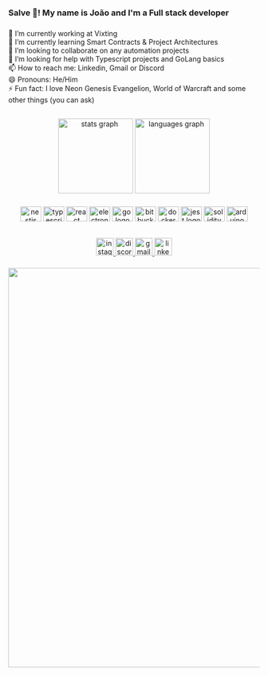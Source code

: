 <h3 align="left">Salve 👋! My name is João and I'm a Full stack developer</h3>

###

<p align="left">🔭 I’m currently working at Vixting<br>🌱 I’m currently learning Smart Contracts & Project Architectures<br>👯 I’m looking to collaborate on any automation projects<br>🤔 I’m looking for help with Typescript projects and GoLang basics<br>📫 How to reach me: Linkedin, Gmail or Discord<br>😄 Pronouns: He/Him<br>⚡ Fun fact: I love Neon Genesis Evangelion, World of Warcraft and some other things (you can ask)</p>

###
##

<div align="center">
  <img src="https://github-readme-stats.vercel.app/api?hide_title=false&hide_rank=false&show_icons=true&include_all_commits=true&count_private=true&disable_animations=false&theme=material-palenight&locale=en&hide_border=false&username=JVmano" height="150" alt="stats graph"  />
  <img src="https://github-readme-stats.vercel.app/api/top-langs?locale=en&hide_title=false&layout=compact&card_width=320&langs_count=5&theme=material-palenight&hide_border=false&username=JVmano" height="150" alt="languages graph"  />
</div>

###

<div align="center">
<!--   <img src="https://cdn.jsdelivr.net/gh/devicons/devicon/icons/javascript/javascript-original.svg" height="30" width="42" alt="javascript logo"  /> -->
  <img src="https://cdn.jsdelivr.net/gh/devicons/devicon/icons/nestjs/nestjs-original.svg" height="30" width="42" alt="nestjs logo"  />
  <img src="https://cdn.jsdelivr.net/gh/devicons/devicon/icons/typescript/typescript-plain.svg" height="30" width="42" alt="typescript logo"  />
  <img src="https://cdn.jsdelivr.net/gh/devicons/devicon/icons/react/react-original.svg" height="30" width="42" alt="react logo"  />
  <img src="https://cdn.jsdelivr.net/gh/devicons/devicon/icons/electron/electron-original.svg" height="30" width="42" alt="electron logo"  />
  <img src="https://cdn.jsdelivr.net/gh/devicons/devicon/icons/go/go-original.svg" height="30" width="42" alt="go logo"  />
  <img src="https://cdn.jsdelivr.net/gh/devicons/devicon/icons/bitbucket/bitbucket-original.svg" height="30" width="42" alt="bitbucket logo"  />
  <img src="https://cdn.jsdelivr.net/gh/devicons/devicon/icons/docker/docker-original.svg" height="30" width="42" alt="docker logo"  />
  <img src="https://cdn.jsdelivr.net/gh/devicons/devicon/icons/jest/jest-plain.svg" height="30" width="42" alt="jest logo"  />
  <img src="https://cdn.jsdelivr.net/gh/devicons/devicon/icons/solidity/solidity-original.svg" height="30" width="42" alt="solidity logo"  />
  <img src="https://cdn.jsdelivr.net/gh/devicons/devicon/icons/arduino/arduino-original.svg" height="30" width="42" alt="arduino logo"  />
</div>

###
##

<div align="center">
  <a href="https://www.instagram.com/aspiranteadev/" target="_blank">
    <img src="https://img.shields.io/static/v1?message=Instagram&logo=instagram&label=&color=E4405F&logoColor=white&labelColor=&style=for-the-badge" height="35" alt="instagram logo"  />
  </a>
  <a href="https://discordapp.com/users/214083417510379520/" target="_blank">
    <img src="https://img.shields.io/static/v1?message=Discord&logo=discord&label=&color=7289DA&logoColor=white&labelColor=&style=for-the-badge" height="35" alt="discord logo"  />
  </a>
  <a href="mailto:jdefreitasmelo@gmail.com" target="_blank">
    <img src="https://img.shields.io/static/v1?message=Gmail&logo=gmail&label=&color=D14836&logoColor=white&labelColor=&style=for-the-badge" height="35" alt="gmail logo"  />
  </a>
  <a href="https://www.linkedin.com/in/jo%C3%A3o-vitor-freitas-melo/" target="_blank">
    <img src="https://img.shields.io/static/v1?message=LinkedIn&logo=linkedin&label=&color=0077B5&logoColor=white&labelColor=&style=for-the-badge" height="35" alt="linkedin logo"  />
  </a>
</div>

###

<div align="center">
  <img width="800" src="https://media4.giphy.com/media/sUP52mudix9Zu/giphy.gif?cid=ecf05e476xidzcdcr6fqbedilbc83qiq9f7693q9hvungffl&rid=giphy.gif&ct=g"  />
</div>

###
